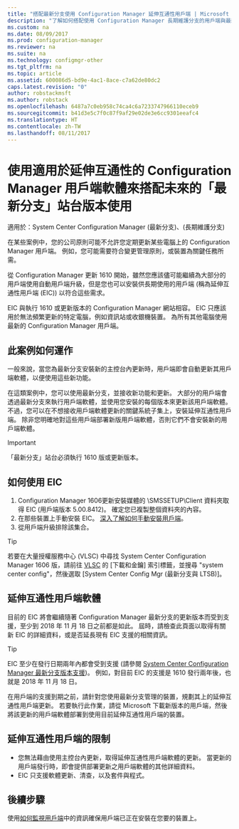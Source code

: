 ```yaml
---
title: "搭配最新分支使用 Configuration Manager 延伸互通性用戶端 | Microsoft Docs"
description: "了解如何搭配使用 Configuration Manager 長期維護分支的用戶端與最新分支站台。"
ms.custom: na
ms.date: 08/09/2017
ms.prod: configuration-manager
ms.reviewer: na
ms.suite: na
ms.technology: configmgr-other
ms.tgt_pltfrm: na
ms.topic: article
ms.assetid: 600086d5-bd9e-4ac1-8ace-c7a62de80dc2
caps.latest.revision: "0"
author: robstackmsft
ms.author: robstack
ms.openlocfilehash: 6487a7c0eb958c74ca4c6a7233747966110eceb9
ms.sourcegitcommit: b41d3e5c7f0c87f9af29e02de3e6cc9301eeafc4
ms.translationtype: HT
ms.contentlocale: zh-TW
ms.lasthandoff: 08/11/2017
---
```

# <a name="use-the-configuration-manager-client-software-for-extended-interoperability-with-future-versions-of-a-current-branch-site"></a>使用適用於延伸互通性的 Configuration Manager 用戶端軟體來搭配未來的「最新分支」站台版本使用

適用於：System Center Configuration Manager (最新分支)、(長期維護分支)  

在某些案例中，您的公司原則可能不允許您定期更新某些電腦上的 Configuration Manager 用戶端。 例如，您可能需要符合變更管理原則，或裝置為關鍵任務所需。

從 Configuration Manager 更新 1610 開始，雖然您應該儘可能繼續為大部分的用戶端使用自動用戶端升級，但是您也可以安裝供長期使用的用戶端 (稱為延伸互通性用戶端 (EIC)) 以符合這些需求。

EIC 與執行 1610 或更新版本的 Configuration Manager 網站相容。 EIC 只應該用於無法頻繁更新的特定電腦，例如資訊站或收銀機裝置。 為所有其他電腦使用最新的 Configuration Manager 用戶端。

## <a name="how-this-scenario-works"></a>此案例如何運作

一般來說，當您為最新分支安裝新的主控台內更新時，用戶端即會自動更新其用戶端軟體，以便使用這些新功能。

在這類案例中，您可以使用最新分支，並接收新功能和更新。 大部分的用戶端會透過最新分支來執行用戶端軟體，並使用您安裝的每個版本來更新該用戶端軟體。 不過，您可以在不想接收用戶端軟體更新的關鍵系統子集上，安裝延伸互通性用戶端。 除非您明確地對這些用戶端部署新版用戶端軟體，否則它們不會安裝新的用戶端軟體。

>[!IMPORTANT]
>「最新分支」站台必須執行 1610 版或更新版本。

## <a name="how-to-use-the-eic"></a>如何使用 EIC

1. Configuration Manager 1606更新安裝媒體的 \SMSSETUP\Client 資料夾取得 EIC (用戶端版本 5.00.8412)。 確定您已複製整個資料夾的內容。
2. 在那些裝置上手動安裝 EIC。 [深入了解如何手動安裝用戶端](/sccm/core/clients/deploy/deploy-clients-to-windows-computers#BKMK_Manual)。
3. 從用戶端升級排除該集合。

>[!TIP]
>若要在大量授權服務中心 (VLSC) 中尋找 System Center Configuration Manager 1606 版，請前往 [VLSC](https://www.microsoft.com/Licensing/servicecenter/Downloads/DownloadsAndKeys.aspx) 的 [下載和金鑰] 索引標籤，並搜尋 "system center config"，然後選取 [System Center Config Mgr (最新分支與 LTSB)]。

## <a name="the-extended-interoperability-client-software"></a>延伸互通性用戶端軟體

目前的 EIC 將會繼續隨著 Configuration Manager 最新分支的更新版本而受到支援，至少到 2018 年 11 月 18 日之前都是如此。 屆時，請檢查此頁面以取得有關新 EIC 的詳細資料，或是否延長現有 EIC 支援的相關資訊。

>[!TIP]
>EIC 至少在發行日期兩年內都會受到支援 (請參閱 [System Center Configuration Manager 最新分支版本支援](/sccm/core/servers/manage/current-branch-versions-supported))。 例如，對目前 EIC 的支援是 1610 發行兩年後，也就是 2018 年 11 月 18 日。

在用戶端的支援到期之前，請針對您使用最新分支管理的裝置，規劃其上的延伸互通性用戶端更新。 若要執行此作業，請從 Microsoft 下載新版本的用戶端，然後將該更新的用戶端軟體部署到使用目前延伸互通性用戶端的裝置。

## <a name="limitations-of-the-extended-interoperability-client"></a>延伸互通性用戶端的限制

- 您無法藉由使用主控台內更新，取得延伸互通性用戶端軟體的更新。 當更新的用戶端發行時，即會提供部署更新之用戶端軟體的其他詳細資料。
- EIC 只支援軟體更新、清查，以及套件與程式。

## <a name="next-steps"></a>後續步驟

使用[如何監視用戶端](/sccm/core/clients/manage/monitor-clients)中的資訊確保用戶端已正在安裝在您要的裝置上。
